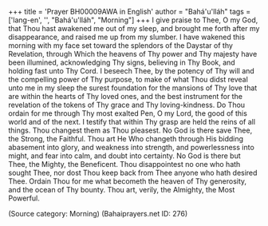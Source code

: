 +++
title = 'Prayer BH00009AWA in English'
author = "Bahá'u'lláh"
tags = ['lang-en', '', "Bahá'u'lláh", "Morning"]
+++
I give praise to Thee, O my God, that Thou hast awakened me out of my sleep, and brought me forth after my disappearance, and raised me up from my slumber.  I have wakened this morning with my face set toward the splendors of the Daystar of thy Revelation, through Which the heavens of Thy power and Thy majesty have been illumined, acknowledging Thy signs, believing in Thy Book, and holding fast unto Thy Cord.
I beseech Thee, by the potency of Thy will and the compelling power of Thy purpose, to make of what Thou didst reveal unto me in my sleep the surest foundation for the mansions of Thy love that are within the hearts of Thy loved ones, and the best instrument for the revelation of the tokens of Thy grace and Thy loving-kindness.
Do Thou ordain for me through Thy most exalted Pen, O my Lord, the good of this world and of the next.  I testify that within Thy grasp are held the reins of all things.  Thou changest them as Thou pleasest.  No God is there save Thee, the Strong, the Faithful.
Thou art He Who changeth through His bidding abasement into glory, and weakness into strength, and powerlessness into might, and fear into calm, and doubt into certainty.  No God is there but Thee, the Mighty, the Beneficent.
Thou disappointest no one who hath sought Thee, nor dost Thou keep back from Thee anyone who hath desired Thee.  Ordain Thou for me what becometh the heaven of Thy generosity, and the ocean of Thy bounty. Thou art, verily, the Almighty, the Most Powerful.

(Source category: Morning)
(Bahaiprayers.net ID: 276)
